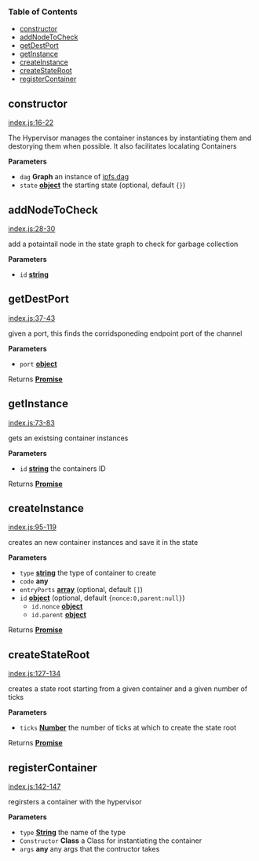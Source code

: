 <!-- Generated by documentation.js. Update this documentation by updating the source code. -->

### Table of Contents

-   [constructor](#constructor)
-   [addNodeToCheck](#addnodetocheck)
-   [getDestPort](#getdestport)
-   [getInstance](#getinstance)
-   [createInstance](#createinstance)
-   [createStateRoot](#createstateroot)
-   [registerContainer](#registercontainer)

## constructor

[index.js:16-22](https://github.com/primea/js-primea-hypervisor/blob/317d79e49cb56dd81cb9c94072cd24ad6a825757/index.js#L16-L22 "Source code on GitHub")

The Hypervisor manages the container instances by instantiating them and
destorying them when possible. It also facilitates localating Containers

**Parameters**

-   `dag` **Graph** an instance of [ipfs.dag](https://github.com/ipfs/interface-ipfs-core/tree/master/API/dag#dag-api)
-   `state` **[object](https://developer.mozilla.org/en-US/docs/Web/JavaScript/Reference/Global_Objects/Object)** the starting state (optional, default `{}`)

## addNodeToCheck

[index.js:28-30](https://github.com/primea/js-primea-hypervisor/blob/317d79e49cb56dd81cb9c94072cd24ad6a825757/index.js#L28-L30 "Source code on GitHub")

add a potaintail node in the state graph to check for garbage collection

**Parameters**

-   `id` **[string](https://developer.mozilla.org/en-US/docs/Web/JavaScript/Reference/Global_Objects/String)** 

## getDestPort

[index.js:37-43](https://github.com/primea/js-primea-hypervisor/blob/317d79e49cb56dd81cb9c94072cd24ad6a825757/index.js#L37-L43 "Source code on GitHub")

given a port, this finds the corridsponeding endpoint port of the channel

**Parameters**

-   `port` **[object](https://developer.mozilla.org/en-US/docs/Web/JavaScript/Reference/Global_Objects/Object)** 

Returns **[Promise](https://developer.mozilla.org/en-US/docs/Web/JavaScript/Reference/Global_Objects/Promise)** 

## getInstance

[index.js:73-83](https://github.com/primea/js-primea-hypervisor/blob/317d79e49cb56dd81cb9c94072cd24ad6a825757/index.js#L73-L83 "Source code on GitHub")

gets an existsing container instances

**Parameters**

-   `id` **[string](https://developer.mozilla.org/en-US/docs/Web/JavaScript/Reference/Global_Objects/String)** the containers ID

Returns **[Promise](https://developer.mozilla.org/en-US/docs/Web/JavaScript/Reference/Global_Objects/Promise)** 

## createInstance

[index.js:95-119](https://github.com/primea/js-primea-hypervisor/blob/317d79e49cb56dd81cb9c94072cd24ad6a825757/index.js#L95-L119 "Source code on GitHub")

creates an new container instances and save it in the state

**Parameters**

-   `type` **[string](https://developer.mozilla.org/en-US/docs/Web/JavaScript/Reference/Global_Objects/String)** the type of container to create
-   `code` **any** 
-   `entryPorts` **[array](https://developer.mozilla.org/en-US/docs/Web/JavaScript/Reference/Global_Objects/Array)**  (optional, default `[]`)
-   `id` **[object](https://developer.mozilla.org/en-US/docs/Web/JavaScript/Reference/Global_Objects/Object)**  (optional, default `{nonce:0,parent:null}`)
    -   `id.nonce` **[object](https://developer.mozilla.org/en-US/docs/Web/JavaScript/Reference/Global_Objects/Object)** 
    -   `id.parent` **[object](https://developer.mozilla.org/en-US/docs/Web/JavaScript/Reference/Global_Objects/Object)** 

Returns **[Promise](https://developer.mozilla.org/en-US/docs/Web/JavaScript/Reference/Global_Objects/Promise)** 

## createStateRoot

[index.js:127-134](https://github.com/primea/js-primea-hypervisor/blob/317d79e49cb56dd81cb9c94072cd24ad6a825757/index.js#L127-L134 "Source code on GitHub")

creates a state root starting from a given container and a given number of
ticks

**Parameters**

-   `ticks` **[Number](https://developer.mozilla.org/en-US/docs/Web/JavaScript/Reference/Global_Objects/Number)** the number of ticks at which to create the state root

Returns **[Promise](https://developer.mozilla.org/en-US/docs/Web/JavaScript/Reference/Global_Objects/Promise)** 

## registerContainer

[index.js:142-147](https://github.com/primea/js-primea-hypervisor/blob/317d79e49cb56dd81cb9c94072cd24ad6a825757/index.js#L142-L147 "Source code on GitHub")

regirsters a container with the hypervisor

**Parameters**

-   `type` **[String](https://developer.mozilla.org/en-US/docs/Web/JavaScript/Reference/Global_Objects/String)** the name of the type
-   `Constructor` **Class** a Class for instantiating the container
-   `args` **any** any args that the contructor takes
